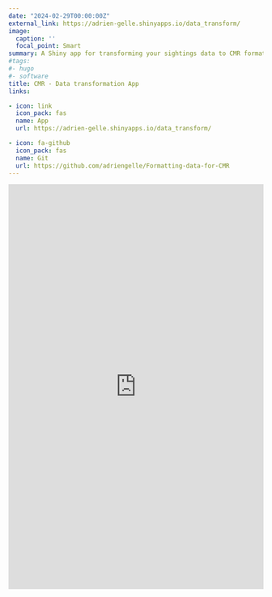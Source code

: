 ```yaml
---
date: "2024-02-29T00:00:00Z"
external_link: https://adrien-gelle.shinyapps.io/data_transform/
image:
  caption: ''
  focal_point: Smart
summary: A Shiny app for transforming your sightings data to CMR format
#tags:
#- hugo
#- software
title: CMR - Data transformation App
links:

- icon: link
  icon_pack: fas
  name: App
  url: https://adrien-gelle.shinyapps.io/data_transform/

- icon: fa-github
  icon_pack: fas
  name: Git
  url: https://github.com/adriengelle/Formatting-data-for-CMR
---
```

<iframe src="https://adrien-gelle.shinyapps.io/data_transform/" 
style="width:100%; height:800px; border:none;">
  </iframe>
